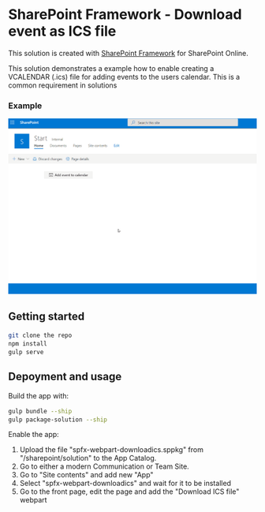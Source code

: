 # SharePoint Framework - Download event as ICS file

This solution is created with [SharePoint Framework](https://docs.microsoft.com/en-us/sharepoint/dev/spfx/sharepoint-framework-overview) for SharePoint Online.

This solution demonstrates a example how to enable creating a VCALENDAR (.ics) file for adding events to the users calendar. This is a common requirement in solutions 

### Example

![Example of how the solution works](./assets/example.gif)

## Getting started

```bash
git clone the repo
npm install
gulp serve
```

## Depoyment and usage

Build the app with:

```bash
gulp bundle --ship
gulp package-solution --ship
```

Enable the app:

1. Upload the file "spfx-webpart-downloadics.sppkg" from  "/sharepoint/solution" to the App Catalog.
2. Go to either a modern Communication or Team Site.
3. Go to "Site contents" and add new "App"
4. Select "spfx-webpart-downloadics" and wait for it to be installed
5. Go to the front page, edit the page and add the "Download ICS file" webpart